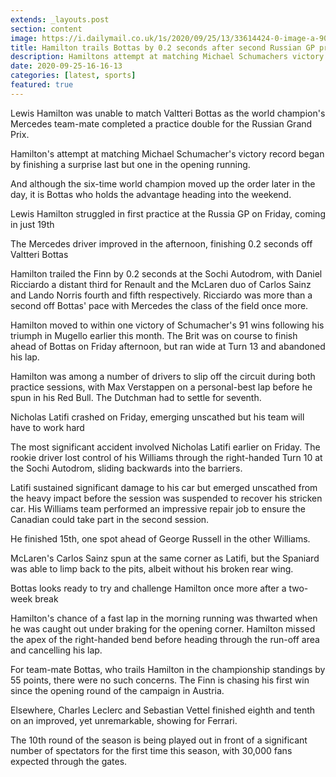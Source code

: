 ```yaml
---
extends: _layouts.post
section: content
image: https://i.dailymail.co.uk/1s/2020/09/25/13/33614424-0-image-a-90_1601035890971.jpg 
title: Hamilton trails Bottas by 0.2 seconds after second Russian GP practice 
description: Hamiltons attempt at matching Michael Schumachers victory record began by finishing a surprise last but one in the opening running before he came in second in second practice. 
date: 2020-09-25-16-16-13 
categories: [latest, sports] 
featured: true 
--- 
```

Lewis Hamilton was unable to match Valtteri Bottas as the world champion's Mercedes team-mate completed a practice double for the Russian Grand Prix.

Hamilton's attempt at matching Michael Schumacher's victory record began by finishing a surprise last but one in the opening running.

And although the six-time world champion moved up the order later in the day, it is Bottas who holds the advantage heading into the weekend.

Lewis Hamilton struggled in first practice at the Russia GP on Friday, coming in just 19th 

The Mercedes driver improved in the afternoon, finishing 0.2 seconds off Valtteri Bottas

Hamilton trailed the Finn by 0.2 seconds at the Sochi Autodrom, with Daniel Ricciardo a distant third for Renault and the McLaren duo of Carlos Sainz and Lando Norris fourth and fifth respectively. Ricciardo was more than a second off Bottas' pace with Mercedes the class of the field once more.

Hamilton moved to within one victory of Schumacher's 91 wins following his triumph in Mugello earlier this month. The Brit was on course to finish ahead of Bottas on Friday afternoon, but ran wide at Turn 13 and abandoned his lap.

Hamilton was among a number of drivers to slip off the circuit during both practice sessions, with Max Verstappen on a personal-best lap before he spun in his Red Bull. The Dutchman had to settle for seventh. 

Nicholas Latifi crashed on Friday, emerging unscathed but his team will have to work hard 

The most significant accident involved Nicholas Latifi earlier on Friday. The rookie driver lost control of his Williams through the right-handed Turn 10 at the Sochi Autodrom, sliding backwards into the barriers.

Latifi sustained significant damage to his car but emerged unscathed from the heavy impact before the session was suspended to recover his stricken car. His Williams team performed an impressive repair job to ensure the Canadian could take part in the second session.

He finished 15th, one spot ahead of George Russell in the other Williams.

McLaren's Carlos Sainz spun at the same corner as Latifi, but the Spaniard was able to limp back to the pits, albeit without his broken rear wing.

Bottas looks ready to try and challenge Hamilton once more after a two-week break 

Hamilton's chance of a fast lap in the morning running was thwarted when he was caught out under braking for the opening corner. Hamilton missed the apex of the right-handed bend before heading through the run-off area and cancelling his lap.

For team-mate Bottas, who trails Hamilton in the championship standings by 55 points, there were no such concerns. The Finn is chasing his first win since the opening round of the campaign in Austria.

Elsewhere, Charles Leclerc and Sebastian Vettel finished eighth and tenth on an improved, yet unremarkable, showing for Ferrari.

The 10th round of the season is being played out in front of a significant number of spectators for the first time this season, with 30,000 fans expected through the gates. 

